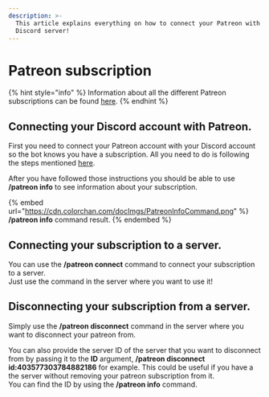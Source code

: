 ```yaml
---
description: >-
  This article explains everything on how to connect your Patreon with your
  Discord server!
---
```


# Patreon subscription

{% hint style="info" %}
Information about all the different Patreon subscriptions can be found [here](https://www.patreon.com/BrammyS).
{% endhint %}

## Connecting your Discord account with Patreon.

First you need to connect your Patreon account with your Discord account so the bot knows you have a subscription. All you need to do is following the steps mentioned [here](https://support.patreon.com/hc/en-us/articles/212052266-How-do-I-get-my-Discord-Rewards-).

After you have followed those instructions you should be able to use **/patreon info** to see information about your subscription.

{% embed url="https://cdn.colorchan.com/docImgs/PatreonInfoCommand.png" %}
**/patreon info** command result.
{% endembed %}

## Connecting your subscription to a server.

You can use the **/patreon connect** command to connect your subscription to a server.\
Just use the command in the server where you want to use it!

## Disconnecting your subscription from a server.

Simply use the **/patreon disconnect** command in the server where you want to disconnect your patreon from.

You can also provide the server ID of the server that you want to disconnect from by passing it to the **ID** argument, **/patreon disconnect id:403577303784882186** for example. This could be useful if you have a the server without removing your patreon subscription from it.\
You can find the ID by using the **/patreon info** command.
